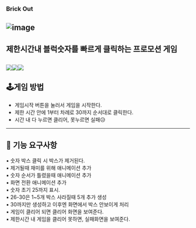 
### Brick Out

![image](https://github.com/ckk914/BrickOut/assets/50573460/218f477a-06a8-4aca-8517-5fa04916b5f2)
---
 ## 제한시간내 블럭숫자를 빠르게 클릭하는 프로모션 게임<br>
 <img src="https://img.shields.io/badge/language-html-red.svg?style=flat-square"/><img src="https://img.shields.io/badge/language-css-blue.svg?style=flat-square"/><img src="https://img.shields.io/badge/language-js-yellow.svg?style=flat-square"/>
---

## 🕹게임 방법  <br>
- 게임시작 버튼을 눌러서 게임을 시작한다.  
- 제한 시간 안에 1부터 차례로 30까지 순서대로 클릭한다.
- 시간 내 다 누르면 클리어, 못누르면 실패😥
---
## 🎯 기능 요구사항  
 ▪ 숫자 박스 클릭 시 박스가 제거된다.  
 ▪ 제거될때 재미를 위해 애니메이션 추가<br>
 ▪ 숫자 순서가 틀렸을때 애니메이션 추가<br>
 ▪ 화면 전환 애니메이션 추가<br>
 ▪ 숫자 초기 25까지 표시.<br>
 ▪ 26-30은 1~5개 박스 사라질때 5개 추가 생성<br>
 ▪ 30까지만 생성하고 이후엔 화면에서 박스 안보이게 처리<br>
 ▪ 게임이 클리어 되면 클리어 화면을 보여준다.<br>
 ▪ 제한시간 내 게임을 클리어 못하면, 실패화면을 보여준다.<br>
